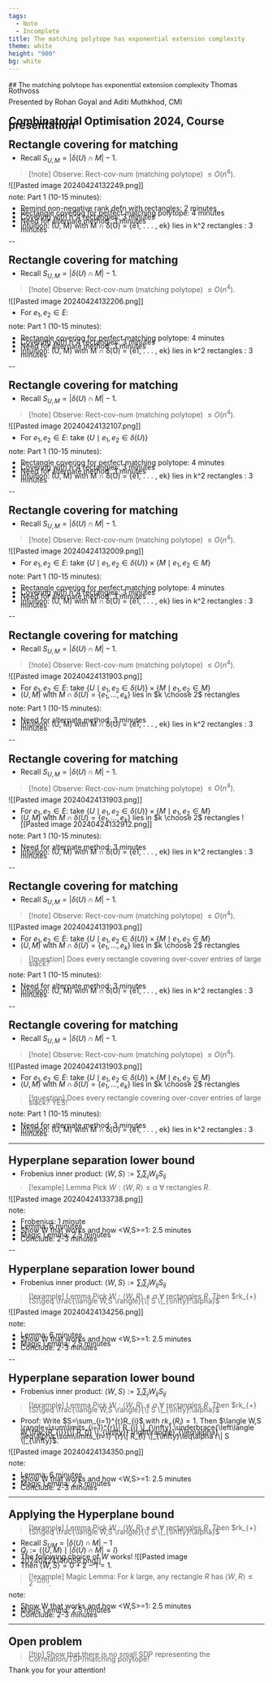 ```yaml
---
tags:
  - Note
  - Incomplete
title: The matching polytope has exponential extension complexity
theme: white
height: "900"
bg: white
---
```

<grid drop="2 10" drag="95 35" style="font-family:'lato',sans-serif;background-color:#FFFFFF;border-radius:8px!important;padding:auto;align:center;">
## The matching polytope has exponential extension complexity<!-- .element style="font-family:'Montserrat'; font-size:1.2em;color:#000000;" -->
</grid>

<grid drop="0 70" drag="100 30" style="line-height:0.6em;" align="top">
Thomas Rothvoss<!-- .element style="font-family:'lato';font-size:1.1em;font-weight:500;line-height:0.6;color:#111111!important;vertical-align:bottom!important;" -->

Presented by Rohan Goyal and Aditi Muthkhod, CMI<!-- .element style="font-family:'Montserrat'; font-size:0.8em;color:#616161;vertical-align:top;font-weight:400;" -->

Combinatorial Optimisation 2024, Course presentation <!-- .element style="font-family:'Montserrat'; font-size:0.8em;color:#616161;vertical-align:top;font-weight:400;" -->
</grid>
---
<!-- .slide style="font-size:0.7em;font-family:'Cantarell';" -->
## Rectangle covering for matching<!-- .element style="font-size:1.2em;font-family:'Cantarell';" -->
- Recall $S_{U,M}=|\delta(U)\cap M|-1$.

> [!note] Observe: Rect-cov-num (matching polytope) $\leq O(n^{4})$.

![[Pasted image 20240424132249.png]]

note: Part 1 (10-15 minutes):
- Remind non-negative rank defn with rectangles: 2 minutes
- Rectangle covering for perfect matching polytope: 4 minutes
- Covering with n^4 rectangles: 3 minutes
- Need for alternate method: 3 minutes
- Intuition:  (U, M) with M ∩ δ(U) = {e1, . . . , ek} lies in k^2 rectangles : 3 minutes

--
<!-- .slide style="font-size:0.7em;font-family:'Cantarell';" -->
## Rectangle covering for matching<!-- .element style="font-size:1.2em;font-family:'Cantarell';" -->
- Recall $S_{U,M}=|\delta(U)\cap M|-1$.

> [!note] Observe: Rect-cov-num (matching polytope) $\leq O(n^{4})$.

![[Pasted image 20240424132206.png]]
- For $e_{1},e_{2}\in E$:

note: Part 1 (10-15 minutes):
- Rectangle covering for perfect matching polytope: 4 minutes
- Covering with n^4 rectangles: 3 minutes
- Need for alternate method: 3 minutes
- Intuition:  (U, M) with M ∩ δ(U) = {e1, . . . , ek} lies in k^2 rectangles : 3 minutes

--
<!-- .slide style="font-size:0.7em;font-family:'Cantarell';" -->
## Rectangle covering for matching<!-- .element style="font-size:1.2em;font-family:'Cantarell';" -->
- Recall $S_{U,M}=|\delta(U)\cap M|-1$.

> [!note] Observe: Rect-cov-num (matching polytope) $\leq O(n^{4})$.

![[Pasted image 20240424132107.png]]
- For $e_{1},e_{2}\in E$: take $\{ U\mid e_{1},e_{2} \in\delta(U) \}$

note: Part 1 (10-15 minutes):
- Rectangle covering for perfect matching polytope: 4 minutes
- Covering with n^4 rectangles: 3 minutes
- Need for alternate method: 3 minutes
- Intuition:  (U, M) with M ∩ δ(U) = {e1, . . . , ek} lies in k^2 rectangles : 3 minutes

--
<!-- .slide style="font-size:0.7em;font-family:'Cantarell';" -->
## Rectangle covering for matching<!-- .element style="font-size:1.2em;font-family:'Cantarell';" -->
- Recall $S_{U,M}=|\delta(U)\cap M|-1$.

> [!note] Observe: Rect-cov-num (matching polytope) $\leq O(n^{4})$.

![[Pasted image 20240424132009.png]]
- For $e_{1},e_{2}\in E$: take $\{ U\mid e_{1},e_{2} \in\delta(U) \} \times \{ M\mid e_{1},e_{2}\in M \}$

note: Part 1 (10-15 minutes):
- Rectangle covering for perfect matching polytope: 4 minutes
- Covering with n^4 rectangles: 3 minutes
- Need for alternate method: 3 minutes
- Intuition:  (U, M) with M ∩ δ(U) = {e1, . . . , ek} lies in k^2 rectangles : 3 minutes

--
<!-- .slide style="font-size:0.7em;font-family:'Cantarell';" -->
## Rectangle covering for matching<!-- .element style="font-size:1.2em;font-family:'Cantarell';" -->
- Recall $S_{U,M}=|\delta(U)\cap M|-1$.

> [!note] Observe: Rect-cov-num (matching polytope) $\leq O(n^{4})$.

![[Pasted image 20240424131903.png]]
- For $e_{1},e_{2}\in E$: take $\{ U\mid e_{1},e_{2} \in\delta(U) \} \times \{ M\mid e_{1},e_{2}\in M \}$
- $(U,M)$ with $M\cap\delta(U)=\{ e_{1},\dots,e_{k} \}$ lies in $k \choose 2$ rectangles

note: Part 1 (10-15 minutes):
- Need for alternate method: 3 minutes
- Intuition:  (U, M) with M ∩ δ(U) = {e1, . . . , ek} lies in k^2 rectangles : 3 minutes

--
<!-- .slide style="font-size:0.7em;font-family:'Cantarell';" -->
## Rectangle covering for matching<!-- .element style="font-size:1.2em;font-family:'Cantarell';" -->
- Recall $S_{U,M}=|\delta(U)\cap M|-1$.

> [!note] Observe: Rect-cov-num (matching polytope) $\leq O(n^{4})$.

![[Pasted image 20240424131903.png]]
- For $e_{1},e_{2}\in E$: take $\{ U\mid e_{1},e_{2} \in\delta(U) \} \times \{ M\mid e_{1},e_{2}\in M \}$
- $(U,M)$ with $M\cap\delta(U)=\{ e_{1},\dots,e_{k} \}$ lies in $k \choose 2$ rectangles
![[Pasted image 20240424132912.png]]

note: Part 1 (10-15 minutes):
- Need for alternate method: 3 minutes
- Intuition:  (U, M) with M ∩ δ(U) = {e1, . . . , ek} lies in k^2 rectangles : 3 minutes

--
<!-- .slide style="font-size:0.7em;font-family:'Cantarell';" -->
## Rectangle covering for matching<!-- .element style="font-size:1.2em;font-family:'Cantarell';" -->
- Recall $S_{U,M}=|\delta(U)\cap M|-1$.

> [!note] Observe: Rect-cov-num (matching polytope) $\leq O(n^{4})$.

![[Pasted image 20240424131903.png]]
- For $e_{1},e_{2}\in E$: take $\{ U\mid e_{1},e_{2} \in\delta(U) \} \times \{ M\mid e_{1},e_{2}\in M \}$
- $(U,M)$ with $M\cap\delta(U)=\{ e_{1},\dots,e_{k} \}$ lies in $k \choose 2$ rectangles

> [!question] Does every rectangle covering over-cover entries of large slack?

note: Part 1 (10-15 minutes):
- Need for alternate method: 3 minutes
- Intuition:  (U, M) with M ∩ δ(U) = {e1, . . . , ek} lies in k^2 rectangles : 3 minutes

--
<!-- .slide style="font-size:0.7em;font-family:'Cantarell';" -->
## Rectangle covering for matching<!-- .element style="font-size:1.2em;font-family:'Cantarell';" -->
- Recall $S_{U,M}=|\delta(U)\cap M|-1$.

> [!note] Observe: Rect-cov-num (matching polytope) $\leq O(n^{4})$.

![[Pasted image 20240424131903.png]]
- For $e_{1},e_{2}\in E$: take $\{ U\mid e_{1},e_{2} \in\delta(U) \} \times \{ M\mid e_{1},e_{2}\in M \}$
- $(U,M)$ with $M\cap\delta(U)=\{ e_{1},\dots,e_{k} \}$ lies in $k \choose 2$ rectangles

> [!question] Does every rectangle covering over-cover entries of large slack?
> YES!

note: Part 1 (10-15 minutes):
- Need for alternate method: 3 minutes
- Intuition:  (U, M) with M ∩ δ(U) = {e1, . . . , ek} lies in k^2 rectangles : 3 minutes

---
<!-- .slide style="font-size:0.7em;font-family:'Cantarell';" -->
## Hyperplane separation lower bound<!-- .element style="font-size:1.2em;font-family:'Cantarell';" -->
- Frobenius inner product: $\langle W,S \rangle:= \sum_{i}\sum_{j}W_{ij}S_{ij}$

> [!example] Lemma
> Pick $W:\langle W,R \rangle\leq\alpha\ \forall$ rectangles $R$.

![[Pasted image 20240424133738.png]]

note:
- Frobenius: 1 minute
- Lemma: 6 minutes
- Show W that works and how <W,S>=1: 2.5 minutes
- Magic Lemma: 2.5 minutes
- Conclude: 2-3 minutes

--
<!-- .slide style="font-size:0.7em;font-family:'Cantarell';" -->
## Hyperplane separation lower bound<!-- .element style="font-size:1.2em;font-family:'Cantarell';" -->
- Frobenius inner product: $\langle W,S \rangle:= \sum_{i}\sum_{j}W_{ij}S_{ij}$

> [!example] Lemma
> Pick $W:\langle W,R \rangle\leq\alpha\ \forall$ rectangles $R$. Then $rk_{+}(S)\geq \frac{\langle W,S \rangle}{\| S \|_{\infty}.\alpha}$

![[Pasted image 20240424134256.png]]

note:
- Lemma: 6 minutes
- Show W that works and how <W,S>=1: 2.5 minutes
- Magic Lemma: 2.5 minutes
- Conclude: 2-3 minutes

--
<!-- .slide style="font-size:0.7em;font-family:'Cantarell';" -->
## Hyperplane separation lower bound<!-- .element style="font-size:1.2em;font-family:'Cantarell';" -->
- Frobenius inner product: $\langle W,S \rangle:= \sum_{i}\sum_{j}W_{ij}S_{ij}$

> [!example] Lemma
> Pick $W:\langle W,R \rangle\leq\alpha\ \forall$ rectangles $R$. Then $rk_{+}(S)\geq \frac{\langle W,S \rangle}{\| S \|_{\infty}.\alpha}$

- Proof: Write $S=\sum_{i=1}^{r}R_{i}$ with $rk_{+}(R_{i})=1$. Then
$\langle W,S \rangle=\sum\limits_{i=1}^{r}\| R_{i} \|_{\infty}.\underbrace{\left\langle  W,\frac{R_{i}}{\| R_{i} \|_{\infty}}  \right\rangle}_{\leq\alpha} \leq\alpha.\sum\limits_{i=1}^{r}\| R_{i} \|_{\infty}\leq\alpha r\| S \|_{\infty}$.

![[Pasted image 20240424134350.png]]

note:
- Lemma: 6 minutes
- Show W that works and how <W,S>=1: 2.5 minutes
- Magic Lemma: 2.5 minutes
- Conclude: 2-3 minutes

---
<!-- .slide style="font-size:0.7em;font-family:'Cantarell';" -->
## Applying the Hyperplane bound<!-- .element style="font-size:1.2em;font-family:'Cantarell';" -->

> [!example] Lemma
> Pick $W:\langle W,R \rangle\leq\alpha\ \forall$ rectangles $R$. Then $rk_{+}(S)\geq \frac{\langle W,S \rangle}{\| S \|_{\infty}.\alpha}$

- Recall $S_{UM}=|\delta(U)\cap M|-1$
- $Q_{l}:=\{ (U,M)\mid |\delta(U)\cap M| =l \}$
- The following choice of $W$ works!
![[Pasted image 20240424140058.png]]
- Then $\langle W,S \rangle=0+2-1=1$.

> [!example] Magic Lemma: For $k$ large, any rectangle $R$ has $\langle W,R \rangle\leq 2^{-\Omega(n)}$.

note: 
- Show W that works and how <W,S>=1: 2.5 minutes
- Magic Lemma: 2.5 minutes
- Conclude: 2-3 minutes

---
<!-- .slide style="font-size:0.7em;font-family:'Cantarell';" -->
## Open problem<!-- .element style="font-size:1.2em;font-family:'Cantarell';" -->

> [!tip] Show that there is no small SDP representing the Correlation/TSP/matching polytope!

Thank you for your attention!